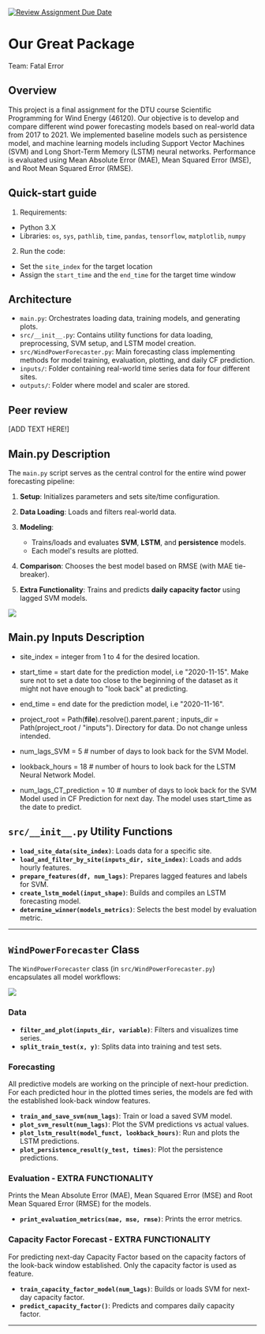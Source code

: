 [![Review Assignment Due Date](https://classroom.github.com/assets/deadline-readme-button-22041afd0340ce965d47ae6ef1cefeee28c7c493a6346c4f15d667ab976d596c.svg)](https://classroom.github.com/a/zjSXGKeR)
# Our Great Package

Team: Fatal Error

## Overview

This project is a final assignment for the DTU course Scientific Programming for Wind Energy (46120). Our objective is to develop and compare different wind power forecasting models based on real-world data from 2017 to 2021. We implemented baseline models such as persistence model, and machine learning models including Support Vector Machines (SVM) and Long Short-Term Memory (LSTM) neural networks. Performance is evaluated using Mean Absolute Error (MAE), Mean Squared Error (MSE), and Root Mean Squared Error (RMSE).

## Quick-start guide

1. Requirements:

* Python 3.X
* Libraries: `os`, `sys`, `pathlib`, `time`, `pandas`, `tensorflow`, `matplotlib`, `numpy`

2. Run the code:

* Set the `site_index` for the target location
* Assign the `start_time` and the `end_time` for the target time window

## Architecture

* `main.py`: Orchestrates loading data, training models, and generating plots.
* `src/__init__.py`: Contains utility functions for data loading, preprocessing, SVM setup, and LSTM model creation.
* `src/WindPowerForecaster.py`: Main forecasting class implementing methods for model training, evaluation, plotting, and daily CF prediction.
* `inputs/`: Folder containing real-world time series data for four different sites.
* `outputs/`: Folder where model and scaler are stored.

## Peer review

[ADD TEXT HERE!]


## Main.py Description

The `main.py` script serves as the central control for the entire wind power forecasting pipeline:

1. **Setup**: Initializes parameters and sets site/time configuration.
2. **Data Loading**: Loads and filters real-world data.
3. **Modeling**:

   * Trains/loads and evaluates **SVM**, **LSTM**, and **persistence** models.
   * Each model's results are plotted.

4. **Comparison**: Chooses the best model based on RMSE (with MAE tie-breaker).
5. **Extra Functionality**: Trains and predicts **daily capacity factor** using lagged SVM models.

![](main.drawio.svg)


## Main.py Inputs Description

* site_index = integer from 1 to 4 for the desired location. 
* start_time = start date for the prediction model, i.e "2020-11-15". Make sure not to set a date too close to the         beginning of the dataset as it might not have enough to "look back" at predicting. 
* end_time = end date for the prediction model, i.e "2020-11-16".

* project_root = Path(__file__).resolve().parent.parent ; inputs_dir = Path(project_root / "inputs"). Directory for data. Do not change unless intended.

* num_lags_SVM = 5 # number of days to look back for the SVM Model. 
* lookback_hours = 18 # number of hours to look back for the LSTM Neural Network Model.
* num_lags_CT_prediction = 10 # number of days to look back for the SVM Model used in CF Prediction for next day. The model uses start_time as the date to predict. 


## `src/__init__.py` Utility Functions

* **`load_site_data(site_index)`**: Loads data for a specific site.
* **`load_and_filter_by_site(inputs_dir, site_index)`**: Loads and adds hourly features.
* **`prepare_features(df, num_lags)`**: Prepares lagged features and labels for SVM.
* **`create_lstm_model(input_shape)`**: Builds and compiles an LSTM forecasting model.
* **`determine_winner(models_metrics)`**: Selects the best model by evaluation metric.

---

## `WindPowerForecaster` Class

The `WindPowerForecaster` class (in `src/WindPowerForecaster.py`) encapsulates all model workflows:

![](WindPowerForecaster.drawio.svg)



### Data

* **`filter_and_plot(inputs_dir, variable)`**: Filters and visualizes time series.
* **`split_train_test(x, y)`**: Splits data into training and test sets.

### Forecasting

All predictive models are working on the principle of next-hour prediction. For each predicted hour in the plotted times series, the models are fed with the established look-back window features. 

* **`train_and_save_svm(num_lags)`**: Train or load a saved SVM model.
* **`plot_svm_result(num_lags)`**: Plot the SVM predictions vs actual values.
* **`plot_lstm_result(model_funct, lookback_hours)`**: Run and plots the LSTM predictions.
* **`plot_persistence_result(y_test, times)`**: Plot the persistence predictions.

### Evaluation - EXTRA FUNCTIONALITY

Prints the Mean Absolute Error (MAE), Mean Squared Error (MSE) and Root Mean Squared Error (RMSE) for the models.

* **`print_evaluation_metrics(mae, mse, rmse)`**: Prints the error metrics.



### Capacity Factor Forecast - EXTRA FUNCTIONALITY

For predicting next-day Capacity Factor based on the capacity factors of the look-back window established. Only the capacity factor is used as feature. 

* **`train_capacity_factor_model(num_lags)`**: Builds or loads SVM for next-day capacity factor.
* **`predict_capacity_factor()`**: Predicts and compares daily capacity factor.

---
